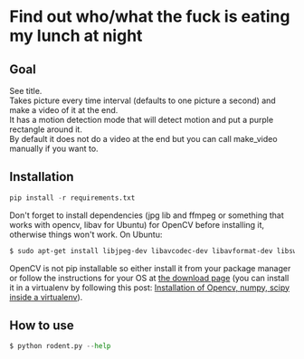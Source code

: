 # Find out who/what the fuck is eating my lunch at night

## Goal
See title.  
Takes picture every time interval (defaults to one picture a second) and make a video of it at the end.  
It has a motion detection mode that will detect motion and put a purple rectangle around it.  
By default it does not do a video at the end but you can call make_video manually if you want to.

## Installation

```python
pip install -r requirements.txt
```
Don't forget to install dependencies (jpg lib and ffmpeg or something that works with opencv, libav for Ubuntu) for OpenCV before installing it, otherwise things won't work.
On Ubuntu:

```bash
$ sudo apt-get install libjpeg-dev libavcodec-dev libavformat-dev libswscale-dev
```

OpenCV is not pip installable so either install it from your package manager or follow the instructions for your OS at [the download page](http://opencv.org/downloads.html) (you can install it in a virtualenv by following this post: [Installation of Opencv, numpy, scipy inside a virtualenv](https://medium.com/@manuganji/installation-of-opencv-numpy-scipy-inside-a-virtualenv-bf4d82220313)).  


## How to use
```python
$ python rodent.py --help
```
